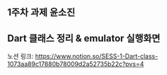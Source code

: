 
## 1주차 과제 윤소진

## Dart 클래스 정리 & emulator 실행화면
노션 링크: https://www.notion.so/SESS-1-Dart-class-1073aa89c17880b78009d2a52735b22c?pvs=4
